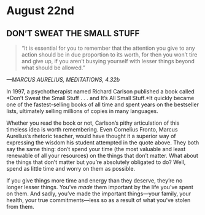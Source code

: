 # August 22nd
## DON’T SWEAT THE SMALL STUFF

> “It is essential for you to remember that the attention you give to any action should be in due proportion to its worth, for then you won’t tire and give up, if you aren’t busying yourself with lesser things beyond what should be allowed.”

*—MARCUS AURELIUS, MEDITATIONS, 4.32b*

In 1997, a psychotherapist named Richard Carlson published a book called *Don’t Sweat the Small Stuff . . . and It’s All Small Stuff.*It quickly became one of the fastest-selling books of all time and spent years on the bestseller lists, ultimately selling millions of copies in many languages.

Whether you read the book or not, Carlson’s pithy articulation of this timeless idea is worth remembering. Even Cornelius Fronto, Marcus Aurelius’s rhetoric teacher, would have thought it a superior way of expressing the wisdom his student attempted in the quote above. They both say the same thing: don’t spend your time (the most valuable and least renewable of all your resources) on the things that don’t matter. What about the things that don’t matter but you’re absolutely obligated to do? Well, spend as little time and worry on them as possible.

If you give things more time and energy than they deserve, they’re no longer lesser things. You’ve *made* them important by the life you’ve spent on them. And sadly, you’ve made the important things—your family, your health, your true commitments—less so as a result of what you’ve stolen from them.

